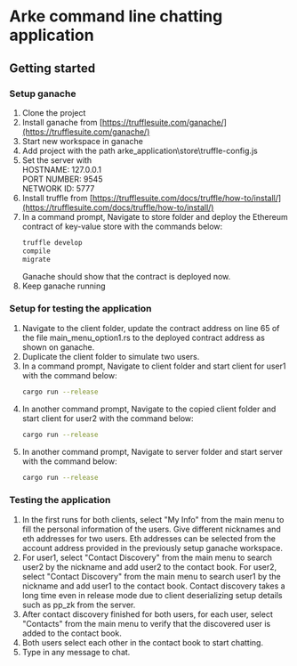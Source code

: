 # Arke command line chatting application

## Getting started
### Setup ganache
1. Clone the project
2. Install ganache from [https://trufflesuite.com/ganache/](https://trufflesuite.com/ganache/)
3. Start new workspace in ganache 
4. Add project with the path arke_application\store\truffle-config.js
5. Set the server with <br/>
    HOSTNAME: 127.0.0.1 <br/>
    PORT NUMBER: 9545 <br/>
    NETWORK ID: 5777 <br/>
6. Install truffle from [https://trufflesuite.com/docs/truffle/how-to/install/](https://trufflesuite.com/docs/truffle/how-to/install/)
7. In a command prompt, Navigate to store folder and deploy the Ethereum contract of key-value store with the commands below:
   ```sh
   truffle develop
   compile
   migrate
   ```
   Ganache should show that the contract is deployed now.
8. Keep ganache running

### Setup for testing the application
1. Navigate to the client folder, update the contract address on line 65 of the file main_menu_option1.rs to the deployed contract address as shown on ganache.
2. Duplicate the client folder to simulate two users.
3. In a command prompt, Navigate to client folder and start client for user1 with the command below:
   ```sh
   cargo run --release
   ```
4. In another command prompt, Navigate to the copied client folder and start client for user2 with the command below:
   ```sh
   cargo run --release
   ```
5. In another command prompt, Navigate to server folder and start server with the command below:
   ```sh
   cargo run --release
   ```

### Testing the application
1. In the first runs for both clients, select "My Info" from the main menu to fill the personal information of the users. Give different nicknames and eth addresses for two users. Eth addresses can be selected from the account address provided in the previously setup ganache workspace.
2. For user1, select "Contact Discovery" from the main menu to search user2 by the nickname and add user2 to the contact book. For user2, select "Contact Discovery" from the main menu to search user1 by the nickname and add user1 to the contact book. Contact discovery takes a long time even in release mode due to client deserializing setup details such as pp_zk from the server.
3. After contact discovery finished for both users, for each user, select "Contacts" from the main menu to verify that the discovered user is added to the contact book.
4. Both users select each other in the contact book to start chatting.
5. Type in any message to chat.